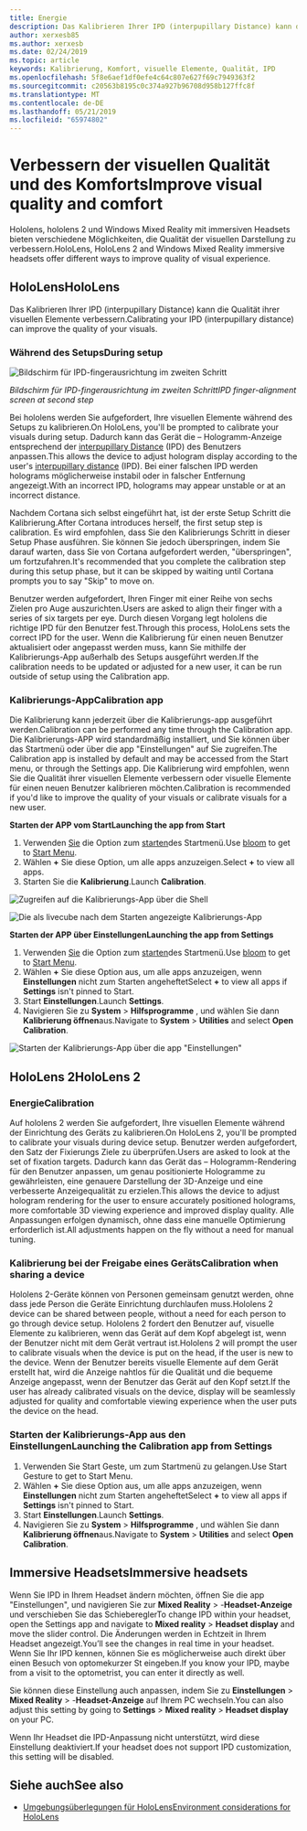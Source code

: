```yaml
---
title: Energie
description: Das Kalibrieren Ihrer IPD (interpupillary Distance) kann die Qualität ihrer visuellen Elemente verbessern. Sowohl hololens als auch Windows Mixed Reality mit immersiven Headsets bieten Möglichkeiten zum Anpassen von IPD.
author: xerxesb85
ms.author: xerxesb
ms.date: 02/24/2019
ms.topic: article
keywords: Kalibrierung, Komfort, visuelle Elemente, Qualität, IPD
ms.openlocfilehash: 5f8e6aef1df0efe4c64c807e627f69c7949363f2
ms.sourcegitcommit: c20563b8195c0c374a927b96708d958b127ffc8f
ms.translationtype: MT
ms.contentlocale: de-DE
ms.lasthandoff: 05/21/2019
ms.locfileid: "65974802"
---
```

# <a name="improve-visual-quality-and-comfort"></a><span data-ttu-id="97f37-105">Verbessern der visuellen Qualität und des Komforts</span><span class="sxs-lookup"><span data-stu-id="97f37-105">Improve visual quality and comfort</span></span>
<span data-ttu-id="97f37-106">Hololens, hololens 2 und Windows Mixed Reality mit immersiven Headsets bieten verschiedene Möglichkeiten, die Qualität der visuellen Darstellung zu verbessern.</span><span class="sxs-lookup"><span data-stu-id="97f37-106">HoloLens, HoloLens 2 and Windows Mixed Reality immersive headsets offer different ways to improve quality of visual experience.</span></span> 

## <a name="hololens"></a><span data-ttu-id="97f37-107">HoloLens</span><span class="sxs-lookup"><span data-stu-id="97f37-107">HoloLens</span></span>

<span data-ttu-id="97f37-108">Das Kalibrieren Ihrer IPD (interpupillary Distance) kann die Qualität ihrer visuellen Elemente verbessern.</span><span class="sxs-lookup"><span data-stu-id="97f37-108">Calibrating your IPD (interpupillary distance) can improve the quality of your visuals.</span></span>

### <a name="during-setup"></a><span data-ttu-id="97f37-109">Während des Setups</span><span class="sxs-lookup"><span data-stu-id="97f37-109">During setup</span></span>

![Bildschirm für IPD-fingerausrichtung im zweiten Schritt](images/ipd-finger-alignment-300px.jpg)<br>

<span data-ttu-id="97f37-111">*Bildschirm für IPD-fingerausrichtung im zweiten Schritt*</span><span class="sxs-lookup"><span data-stu-id="97f37-111">*IPD finger-alignment screen at second step*</span></span>

<span data-ttu-id="97f37-112">Bei hololens werden Sie aufgefordert, Ihre visuellen Elemente während des Setups zu kalibrieren.</span><span class="sxs-lookup"><span data-stu-id="97f37-112">On HoloLens, you'll be prompted to calibrate your visuals during setup.</span></span> <span data-ttu-id="97f37-113">Dadurch kann das Gerät die – Hologramm-Anzeige entsprechend der [interpupillary Distance](https://en.wikipedia.org/wiki/Interpupillary_distance) (IPD) des Benutzers anpassen.</span><span class="sxs-lookup"><span data-stu-id="97f37-113">This allows the device to adjust hologram display according to the user's [interpupillary distance](https://en.wikipedia.org/wiki/Interpupillary_distance) (IPD).</span></span> <span data-ttu-id="97f37-114">Bei einer falschen IPD werden holograms möglicherweise instabil oder in falscher Entfernung angezeigt.</span><span class="sxs-lookup"><span data-stu-id="97f37-114">With an incorrect IPD, holograms may appear unstable or at an incorrect distance.</span></span>

<span data-ttu-id="97f37-115">Nachdem Cortana sich selbst eingeführt hat, ist der erste Setup Schritt die Kalibrierung.</span><span class="sxs-lookup"><span data-stu-id="97f37-115">After Cortana introduces herself, the first setup step is calibration.</span></span> <span data-ttu-id="97f37-116">Es wird empfohlen, dass Sie den Kalibrierungs Schritt in dieser Setup Phase ausführen. Sie können Sie jedoch überspringen, indem Sie darauf warten, dass Sie von Cortana aufgefordert werden, "überspringen", um fortzufahren.</span><span class="sxs-lookup"><span data-stu-id="97f37-116">It's recommended that you complete the calibration step during this setup phase, but it can be skipped by waiting until Cortana prompts you to say "Skip" to move on.</span></span>

<span data-ttu-id="97f37-117">Benutzer werden aufgefordert, Ihren Finger mit einer Reihe von sechs Zielen pro Auge auszurichten.</span><span class="sxs-lookup"><span data-stu-id="97f37-117">Users are asked to align their finger with a series of six targets per eye.</span></span> <span data-ttu-id="97f37-118">Durch diesen Vorgang legt hololens die richtige IPD für den Benutzer fest.</span><span class="sxs-lookup"><span data-stu-id="97f37-118">Through this process, HoloLens sets the correct IPD for the user.</span></span> <span data-ttu-id="97f37-119">Wenn die Kalibrierung für einen neuen Benutzer aktualisiert oder angepasst werden muss, kann Sie mithilfe der Kalibrierungs-App außerhalb des Setups ausgeführt werden.</span><span class="sxs-lookup"><span data-stu-id="97f37-119">If the calibration needs to be updated or adjusted for a new user, it can be run outside of setup using the Calibration app.</span></span>

### <a name="calibration-app"></a><span data-ttu-id="97f37-120">Kalibrierungs-App</span><span class="sxs-lookup"><span data-stu-id="97f37-120">Calibration app</span></span>

<span data-ttu-id="97f37-121">Die Kalibrierung kann jederzeit über die Kalibrierungs-app ausgeführt werden.</span><span class="sxs-lookup"><span data-stu-id="97f37-121">Calibration can be performed any time through the Calibration app.</span></span> <span data-ttu-id="97f37-122">Die Kalibrierungs-APP wird standardmäßig installiert, und Sie können über das Startmenü oder über die app "Einstellungen" auf Sie zugreifen.</span><span class="sxs-lookup"><span data-stu-id="97f37-122">The Calibration app is installed by default and may be accessed from the Start menu, or through the Settings app.</span></span> <span data-ttu-id="97f37-123">Die Kalibrierung wird empfohlen, wenn Sie die Qualität ihrer visuellen Elemente verbessern oder visuelle Elemente für einen neuen Benutzer kalibrieren möchten.</span><span class="sxs-lookup"><span data-stu-id="97f37-123">Calibration is recommended if you'd like to improve the quality of your visuals or calibrate visuals for a new user.</span></span>

<span data-ttu-id="97f37-124">**Starten der APP vom Start**</span><span class="sxs-lookup"><span data-stu-id="97f37-124">**Launching the app from Start**</span></span>
1. <span data-ttu-id="97f37-125">Verwenden [Sie](gestures.md#bloom) die Option zum [starten](navigating-the-windows-mixed-reality-home.md#start-menu)des Startmenü.</span><span class="sxs-lookup"><span data-stu-id="97f37-125">Use [bloom](gestures.md#bloom) to get to [Start Menu](navigating-the-windows-mixed-reality-home.md#start-menu).</span></span>
2. <span data-ttu-id="97f37-126">Wählen **+** Sie diese Option, um alle apps anzuzeigen.</span><span class="sxs-lookup"><span data-stu-id="97f37-126">Select **+** to view all apps.</span></span>
3. <span data-ttu-id="97f37-127">Starten Sie die **Kalibrierung**.</span><span class="sxs-lookup"><span data-stu-id="97f37-127">Launch **Calibration**.</span></span>

![Zugreifen auf die Kalibrierungs-App über die Shell](images/calibration-shell.png)

![Die als livecube nach dem Starten angezeigte Kalibrierungs-App](images/calibration-livecube-200px.png)

<span data-ttu-id="97f37-130">**Starten der APP über Einstellungen**</span><span class="sxs-lookup"><span data-stu-id="97f37-130">**Launching the app from Settings**</span></span>
1. <span data-ttu-id="97f37-131">Verwenden [Sie](gestures.md#bloom) die Option zum [starten](navigating-the-windows-mixed-reality-home.md#start-menu)des Startmenü.</span><span class="sxs-lookup"><span data-stu-id="97f37-131">Use [bloom](gestures.md#bloom) to get to [Start Menu](navigating-the-windows-mixed-reality-home.md#start-menu).</span></span>
2. <span data-ttu-id="97f37-132">Wählen **+** Sie diese Option aus, um alle apps anzuzeigen, wenn **Einstellungen** nicht zum Starten angeheftet</span><span class="sxs-lookup"><span data-stu-id="97f37-132">Select **+** to view all apps if **Settings** isn't pinned to Start.</span></span>
3. <span data-ttu-id="97f37-133">Start **Einstellungen**.</span><span class="sxs-lookup"><span data-stu-id="97f37-133">Launch **Settings**.</span></span>
4. <span data-ttu-id="97f37-134">Navigieren Sie zu **System** > **Hilfsprogramme** , und wählen Sie dann **Kalibrierung öffnen**aus.</span><span class="sxs-lookup"><span data-stu-id="97f37-134">Navigate to **System** > **Utilities** and select **Open Calibration**.</span></span>

![Starten der Kalibrierungs-App über die app "Einstellungen"](images/calibration-settings-500px.jpg)

## <a name="hololens-2"></a><span data-ttu-id="97f37-136">HoloLens 2</span><span class="sxs-lookup"><span data-stu-id="97f37-136">HoloLens 2</span></span>

### <a name="calibration"></a><span data-ttu-id="97f37-137">Energie</span><span class="sxs-lookup"><span data-stu-id="97f37-137">Calibration</span></span> 

<span data-ttu-id="97f37-138">Auf hololens 2 werden Sie aufgefordert, Ihre visuellen Elemente während der Einrichtung des Geräts zu kalibrieren.</span><span class="sxs-lookup"><span data-stu-id="97f37-138">On HoloLens 2, you'll be prompted to calibrate your visuals during device setup.</span></span> <span data-ttu-id="97f37-139">Benutzer werden aufgefordert, den Satz der Fixierungs Ziele zu überprüfen.</span><span class="sxs-lookup"><span data-stu-id="97f37-139">Users are asked to look at the set of fixation targets.</span></span> <span data-ttu-id="97f37-140">Dadurch kann das Gerät das – Hologramm-Rendering für den Benutzer anpassen, um genau positionierte Hologramme zu gewährleisten, eine genauere Darstellung der 3D-Anzeige und eine verbesserte Anzeigequalität zu erzielen.</span><span class="sxs-lookup"><span data-stu-id="97f37-140">This allows the device to adjust hologram rendering for the user to ensure accurately positioned holograms, more comfortable 3D viewing experience and improved display quality.</span></span> <span data-ttu-id="97f37-141">Alle Anpassungen erfolgen dynamisch, ohne dass eine manuelle Optimierung erforderlich ist.</span><span class="sxs-lookup"><span data-stu-id="97f37-141">All adjustments happen on the fly without a need for manual tuning.</span></span> 

### <a name="calibration-when-sharing-a-device"></a><span data-ttu-id="97f37-142">Kalibrierung bei der Freigabe eines Geräts</span><span class="sxs-lookup"><span data-stu-id="97f37-142">Calibration when sharing a device</span></span> 

<span data-ttu-id="97f37-143">Hololens 2-Geräte können von Personen gemeinsam genutzt werden, ohne dass jede Person die Geräte Einrichtung durchlaufen muss.</span><span class="sxs-lookup"><span data-stu-id="97f37-143">Hololens 2 device can be shared between people, without a need for each person to go through device setup.</span></span> <span data-ttu-id="97f37-144">Hololens 2 fordert den Benutzer auf, visuelle Elemente zu kalibrieren, wenn das Gerät auf dem Kopf abgelegt ist, wenn der Benutzer nicht mit dem Gerät vertraut ist.</span><span class="sxs-lookup"><span data-stu-id="97f37-144">Hololens 2 will prompt the user to calibrate visuals when the device is put on the head, if the user is new to the device.</span></span> <span data-ttu-id="97f37-145">Wenn der Benutzer bereits visuelle Elemente auf dem Gerät erstellt hat, wird die Anzeige nahtlos für die Qualität und die bequeme Anzeige angepasst, wenn der Benutzer das Gerät auf den Kopf setzt.</span><span class="sxs-lookup"><span data-stu-id="97f37-145">If the user has already calibrated visuals on the device, display will be seamlessly adjusted for quality and comfortable viewing experience when the user puts the device on the head.</span></span>  

### <a name="launching-the-calibration-app-from-settings"></a><span data-ttu-id="97f37-146">Starten der Kalibrierungs-App aus den Einstellungen</span><span class="sxs-lookup"><span data-stu-id="97f37-146">Launching the Calibration app from Settings</span></span>
1. <span data-ttu-id="97f37-147">Verwenden Sie Start Geste, um zum Startmenü zu gelangen.</span><span class="sxs-lookup"><span data-stu-id="97f37-147">Use Start Gesture to get to Start Menu.</span></span>
2. <span data-ttu-id="97f37-148">Wählen **+** Sie diese Option aus, um alle apps anzuzeigen, wenn **Einstellungen** nicht zum Starten angeheftet</span><span class="sxs-lookup"><span data-stu-id="97f37-148">Select **+** to view all apps if **Settings** isn't pinned to Start.</span></span>
3. <span data-ttu-id="97f37-149">Start **Einstellungen**.</span><span class="sxs-lookup"><span data-stu-id="97f37-149">Launch **Settings**.</span></span>
4. <span data-ttu-id="97f37-150">Navigieren Sie zu **System** > **Hilfsprogramme** , und wählen Sie dann **Kalibrierung öffnen**aus.</span><span class="sxs-lookup"><span data-stu-id="97f37-150">Navigate to **System** > **Utilities** and select **Open Calibration**.</span></span>

## <a name="immersive-headsets"></a><span data-ttu-id="97f37-151">Immersive Headsets</span><span class="sxs-lookup"><span data-stu-id="97f37-151">Immersive headsets</span></span>

<span data-ttu-id="97f37-152">Wenn Sie IPD in Ihrem Headset ändern möchten, öffnen Sie die app "Einstellungen", und navigieren Sie zur **Mixed Reality** > -**Headset-Anzeige** und verschieben Sie das Schieberegler</span><span class="sxs-lookup"><span data-stu-id="97f37-152">To change IPD within your headset, open the Settings app and navigate to **Mixed reality** > **Headset display** and move the slider control.</span></span> <span data-ttu-id="97f37-153">Die Änderungen werden in Echtzeit in Ihrem Headset angezeigt.</span><span class="sxs-lookup"><span data-stu-id="97f37-153">You’ll see the changes in real time in your headset.</span></span> <span data-ttu-id="97f37-154">Wenn Sie Ihr IPD kennen, können Sie es möglicherweise auch direkt über einen Besuch von optomekurzer St eingeben.</span><span class="sxs-lookup"><span data-stu-id="97f37-154">If you know your IPD, maybe from a visit to the optometrist, you can enter it directly as well.</span></span>

<span data-ttu-id="97f37-155">Sie können diese Einstellung auch anpassen, indem Sie zu **Einstellungen** > **Mixed Reality** > -**Headset-Anzeige** auf Ihrem PC wechseln.</span><span class="sxs-lookup"><span data-stu-id="97f37-155">You can also adjust this setting by going to **Settings** > **Mixed reality** > **Headset display** on your PC.</span></span>

<span data-ttu-id="97f37-156">Wenn Ihr Headset die IPD-Anpassung nicht unterstützt, wird diese Einstellung deaktiviert.</span><span class="sxs-lookup"><span data-stu-id="97f37-156">If your headset does not support IPD customization, this setting will be disabled.</span></span>

## <a name="see-also"></a><span data-ttu-id="97f37-157">Siehe auch</span><span class="sxs-lookup"><span data-stu-id="97f37-157">See also</span></span>
* [<span data-ttu-id="97f37-158">Umgebungsüberlegungen für HoloLens</span><span class="sxs-lookup"><span data-stu-id="97f37-158">Environment considerations for HoloLens</span></span>](environment-considerations-for-hololens.md)
